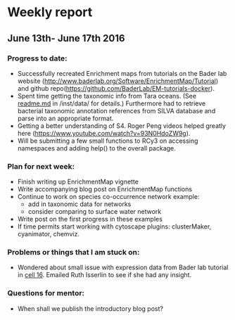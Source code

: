# Weekly report

## June 13th- June 17th 2016

### Progress to date:

- Successfully recreated Enrichment maps from tutorials on the Bader lab website (http://www.baderlab.org/Software/EnrichmentMap/Tutorial) and github repo(https://github.com/BaderLab/EM-tutorials-docker).
- Spent time getting the taxonomic info from Tara oceans. (See [readme.md](gsoc_Rcy3_vignettes/inst/data-raw/readme.md) in /inst/data/ for details.) Furthermore had to retrieve bacterial taxonomic annotation references from SILVA database and parse into an appropriate format. 
- Getting a better understanding of S4. Roger Peng videos helped greatly here (https://www.youtube.com/watch?v=93N0HdoZW9g). 
- Will be submitting a few small functions to RCy3 on accessing namespaces and adding help() to the overall package.

### Plan for next week: 

- Finish writing up EnrichmentMap vignette
- Write accompanying blog post on EnrichmentMap functions
- Continue to work on species co-occurrence network example:
    - add in taxonomic data for networks
    - consider comparing to surface water network
- Write post on the first progress in these examples
- If time permits start working with cytoscape plugins: clusterMaker, cyanimator, chemviz. 

### Problems or things that I am stuck on:

- Wondered about small issue with expression data from Bader lab tutorial in [cell 16](https://github.com/BaderLab/EM-tutorials-docker/blob/master/notebooks/Create%20Enrichment%20Map%20directly%20from%20R.ipynb). Emailed Ruth Isserlin to see if she had any insight. 

### Questions for mentor:

- When shall we publish the introductory blog post?